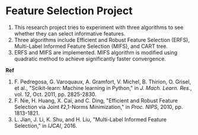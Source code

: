 
# Feature Selection Project 

1. This research project tries to experiment with three algorithms to see whether they can select informative features.
2. Three algorithms include Efficient and Robust Feature Selection (ERFS), Multi-Label Informed Feature Selection (MIFS), and CART tree. 
3. ERFS and MIFS are implemented. MIFS algorithm is modified using quadratic method to achieve significantly faster convergence. 

**Ref**
1. F. Pedregosa, G. Varoquaux, A. Gramfort, V. Michel, B. Thirion, O. Grisel, et al., "Scikit-learn: Machine learning in Python," in *J. Mach. Learn. Res.*, vol. 12, Oct. 2011, pp. 2825-2830.
2. F. Nie, H. Huang, X. Cai, and C. Ding, "Efficient and Robust Feature Selection via Joint ℓ2,1-Norms Minimization," in *Proc. NIPS*, 2010, pp. 1813-1821.
3. L. Jian, J. Li, K. Shu, and H. Liu, "Multi-Label Informed Feature Selection," in *IJCAI*, 2016. 